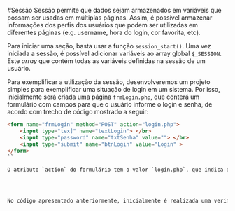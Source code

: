 #Sessão
Sessão permite que dados sejam armazenados em variáveis que possam ser usadas em múltiplas páginas. Assim, é possível armazenar informações dos perfis dos usuários que podem ser utilizadas em diferentes páginas (e.g.  username, hora do login, cor favorita, etc).

Para iniciar uma seção, basta usar a função `session_start()`. Uma vez iniciada a sessão, é possível adicionar variáveis ao array global `$_SESSION`. Este *array* que contém todas as variáveis definidas na sessão de um usuário. 

Para exemplificar a utilização da sessão, desenvolveremos um projeto simples para exemplificar uma situação de login em um sistema. Por isso, inicialmente será criada uma página `frmLogin.php`, que conterá um formulário com campos para que o usuário informe o login e senha, de acordo com trecho de código mostrado a seguir:

```html
<form name="frmLogin" method="POST" action="login.php">
    <input type="tex]" name="textLogin"> </br>
    <input type="password" name="txtSenha" value=""> </br>
    <input type="submit" name="btnLogin" value="Login" >
</form>
`` 

O atributo `action` do formulário tem o valor `login.php`, que indica que os dados do presentes no formulário serão enviados para a referida página (mais informações sobre o assunto no capítulo sobre [Formulários](../formularios/README.md)). Na página `login.php`, coloque o código que segue:




No código apresentado anteriormente, inicialmente é realizada uma verificação se os dados de autenticação fornecidos pelo usuário são `usuario`  e `senhaacesso`. Se sim, a sessão é iniciada e o nome de usuário e a data e hora de acesso são armazenados na sessão. O *login de usuário* é associado à chave `user_name`, já a *hora de login* é associada à chave `login_time`.  Depois o usuário é direcionado para uma nova página, `profile.php`, através da função `header`. Caso os dados fornecidos pelo usuário não sejam conforme os esperados, este é direcionado para a página de login (`frmLogin.php`) passando pela QueryString um parâmetro `erroLogin` com valor `1`. Este parâmetro é importante para podermos verificar a podermos mostrar uma mensagem de erro ao usuário informando que os dados fornecidos estão incorretos.